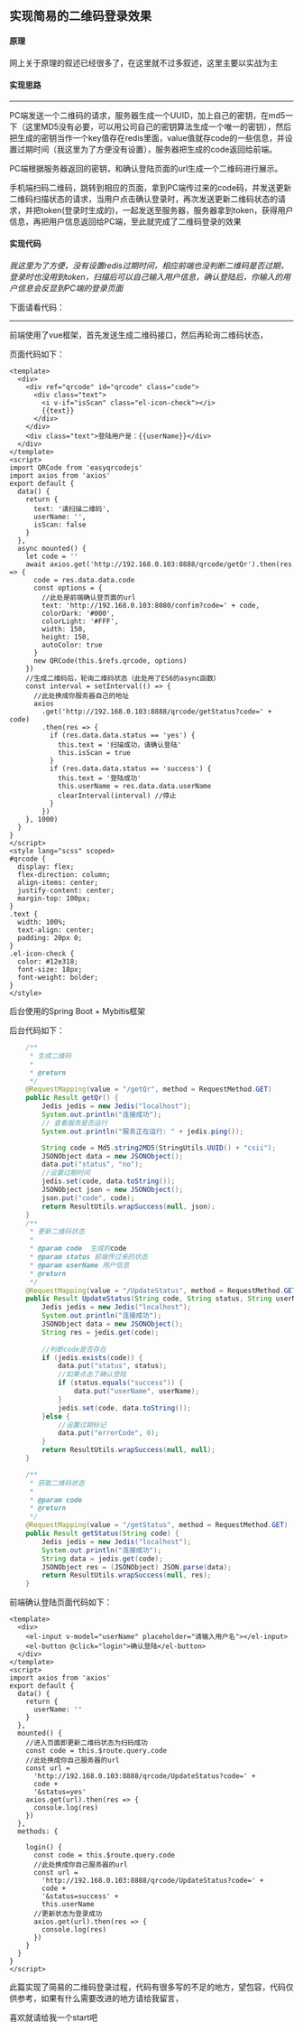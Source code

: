 ## **实现简易的二维码登录效果**

#### **原理**

网上关于原理的叙述已经很多了，在这里就不过多叙述，这里主要以实战为主

#### 实现思路

------

PC端发送一个二维码的请求，服务器生成一个UUID，加上自己的密钥，在md5一下（这里MD5没有必要，可以用公司自己的密钥算法生成一个唯一的密钥），然后把生成的密钥当作一个key值存在redis里面，value值就存code的一些信息，并设置过期时间（我这里为了方便没有设置），服务器把生成的code返回给前端。

PC端根据服务器返回的密钥，和确认登陆页面的url生成一个二维码进行展示。

手机端扫码二维码，跳转到相应的页面，拿到PC端传过来的code码，并发送更新二维码扫描状态的请求，当用户点击确认登录时，再次发送更新二维码状态的请求，并把token(登录时生成的)，一起发送至服务器，服务器拿到token，获得用户信息，再把用户信息返回给PC端，至此就完成了二维码登录的效果

#### 实现代码

*我这里为了方便，没有设置redis过期时间，相应前端也没判断二维码是否过期，登录时也没用到token，扫描后可以自己输入用户信息，确认登陆后，你输入的用户信息会反显到PC端的登录页面*

下面请看代码：

------

前端使用了vue框架，首先发送生成二维码接口，然后再轮询二维码状态，

页面代码如下：

```vue
<template>
  <div>
    <div ref="qrcode" id="qrcode" class="code">
      <div class="text">
        <i v-if="isScan" class="el-icon-check"></i>
        {{text}}
      </div>
    </div>
    <div class="text">登陆用户是：{{userName}}</div>
  </div>
</template>
<script>
import QRCode from 'easyqrcodejs'
import axios from 'axios'
export default {
  data() {
    return {
      text: '请扫描二维码',
      userName: '',
      isScan: false
    }
  },
  async mounted() {
    let code = ''
    await axios.get('http://192.168.0.103:8888/qrcode/getQr').then(res => {
      code = res.data.data.code
      const options = {
        //此处是前端确认登页面的url
        text: 'http://192.168.0.103:8080/confim?code=' + code,
        colorDark: '#000',
        colorLight: '#FFF',
        width: 150,
        height: 150,
        autoColor: true
      }
      new QRCode(this.$refs.qrcode, options)
    })
    //生成二维码后，轮询二维码状态（此处用了ES6的async函数）
    const interval = setInterval(() => {
      //此处换成你服务器自己的地址
      axios
        .get('http://192.168.0.103:8888/qrcode/getStatus?code=' + code)
        .then(res => {
          if (res.data.data.status == 'yes') {
            this.text = '扫描成功，请确认登陆'
            this.isScan = true
          }
          if (res.data.data.status == 'success') {
            this.text = '登陆成功'
            this.userName = res.data.data.userName
            clearInterval(interval) //停止
          }
        })
    }, 1000)
  }
}
</script>
<style lang="scss" scoped>
#qrcode {
  display: flex;
  flex-direction: column;
  align-items: center;
  justify-content: center;
  margin-top: 100px;
}
.text {
  width: 100%;
  text-align: center;
  padding: 20px 0;
}
.el-icon-check {
  color: #12e318;
  font-size: 18px;
  font-weight: bolder;
}
</style>
```

后台使用的Spring Boot + Mybitis框架

后台代码如下：

```java
	/**
	 * 生成二维码
	 * 
	 * @return
	 */
	@RequestMapping(value = "/getQr", method = RequestMethod.GET)
	public Result getQr() {
		Jedis jedis = new Jedis("localhost");
		System.out.println("连接成功");
		// 查看服务是否运行
		System.out.println("服务正在运行: " + jedis.ping());

		String code = Md5.string2MD5(StringUtils.UUID() + "csii");
		JSONObject data = new JSONObject();
		data.put("status", "no");
		//设置过期时间
		jedis.set(code, data.toString());
		JSONObject json = new JSONObject();
		json.put("code", code);
		return ResultUtils.wrapSuccess(null, json);
	}
	/**
	 * 更新二维码状态
	 * 
	 * @param code  生成的code
	 * @param status 前端传过来的状态
	 * @param userName 用户信息
	 * @return
	 */
	@RequestMapping(value = "/UpdateStatus", method = RequestMethod.GET)
	public Result UpdateStatus(String code, String status, String userName) {
		Jedis jedis = new Jedis("localhost");
		System.out.println("连接成功");
		JSONObject data = new JSONObject();
		String res = jedis.get(code);
		
		//判断code是否存在
		if (jedis.exists(code)) {
			data.put("status", status);
			//如果点击了确认登陆
			if (status.equals("success")) {
				data.put("userName", userName);
			}
			jedis.set(code, data.toString());
		}else {
			//设置过期标记
			data.put("errorCode", 0);
		}
		return ResultUtils.wrapSuccess(null, null);
	}

	/**
	 * 获取二维码状态
	 * 
	 * @param code
	 * @return
	 */
	@RequestMapping(value = "/getStatus", method = RequestMethod.GET)
	public Result getStatus(String code) {
		Jedis jedis = new Jedis("localhost");
		System.out.println("连接成功");
		String data = jedis.get(code);
		JSONObject res = (JSONObject) JSON.parse(data);
		return ResultUtils.wrapSuccess(null, res);
	}
```

前端确认登陆页面代码如下：

```vue
<template>
  <div>
    <el-input v-model="userName" placeholder="请输入用户名"></el-input>
    <el-button @click="login">确认登陆</el-button>
  </div>
</template>
<script>
import axios from 'axios'
export default {
  data() {
    return {
      userName: ''
    }
  },
  mounted() {
    //进入页面即更新二维码状态为扫码成功
    const code = this.$route.query.code
    //此处换成你自己服务器的url
    const url =
      'http://192.168.0.103:8888/qrcode/UpdateStatus?code=' +
      code +
      '&status=yes'
    axios.get(url).then(res => {
      console.log(res)
    })
  },
  methods: {
      
    login() {
      const code = this.$route.query.code
      //此处换成你自己服务器的url
      const url =
        'http://192.168.0.103:8888/qrcode/UpdateStatus?code=' +
        code +
        '&status=success' +
        this.userName
      //更新状态为登录成功
      axios.get(url).then(res => {
        console.log(res)
      })
    }
  }
}
</script>
```

此篇实现了简易的二维码登录过程，代码有很多写的不足的地方，望包容，代码仅供参考，如果有什么需要改进的地方请给我留言，

喜欢就请给我一个start吧
